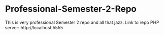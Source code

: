 # Professional-Semester-2-Repo
This is very professional Semester 2 repo and all that jazz. Link to repo PHP server: http://localhost:5555
